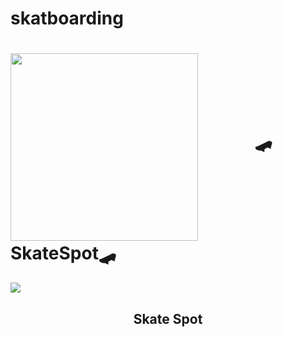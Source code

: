 # skatboarding

<h1>
<img src="https://user-images.githubusercontent.com/71866173/112087903-30059f80-8bd2-11eb-86c4-577a2b3f9b43.png" width="300px" height="300px" align="middle"> 
　　　🛹SkateSpot🛹  
</h1>


<img src="https://user-images.githubusercontent.com/71866173/112088986-21b88300-8bd4-11eb-8fec-2f7732ca7b5f.png"  > 
<h2 align="center">Skate Spot</h2>
